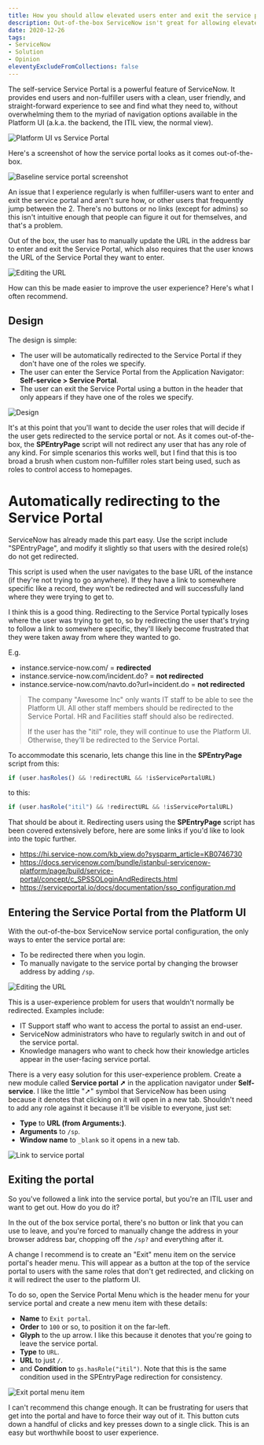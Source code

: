 ```yaml
---
title: How you should allow elevated users enter and exit the service portal
description: Out-of-the-box ServiceNow isn't great for allowing elevated users to jump in and out the service portal, but it's easily fixed with some small changes.
date: 2020-12-26
tags:
- ServiceNow
- Solution
- Opinion
eleventyExcludeFromCollections: false
---
```


The self-service Service Portal is a powerful feature of ServiceNow. It provides end users and non-fulfiller users with a clean, user friendly, and straight-forward experience to see and find what they need to, without overwhelming them to the myriad of navigation options available in the Platform UI (a.k.a. the backend, the ITIL view, the normal view).

![Platform UI vs Service Portal](./platform-ui-sp.jpg)

Here's a screenshot of how the service portal looks as it comes out-of-the-box.

![Baseline service portal screenshot](./ootb-sp-screenshot.jpg)

An issue that I experience regularly is when fulfiller-users want to enter and exit the service portal and aren't sure how, or other users that frequently jump between the 2. There's no buttons or no links (except for admins) so this isn't intuitive enough that people can figure it out for themselves, and that's a problem.

Out of the box, the user has to manually update the URL in the address bar to enter and exit the Service Portal, which also requires that the user knows the URL of the Service Portal they want to enter.

![Editing the URL](./editing-address-bar.png)

How can this be made easier to improve the user experience? Here's what I often recommend.

## Design
The design is simple:
* The user will be automatically redirected to the Service Portal if they don't have one of the roles we specify.
* The user can enter the Service Portal from the Application Navigator: **Self-service > Service Portal**.
* The user can exit the Service Portal using a button in the header that only appears if they have one of the roles we specify.

![Design](./design-diagram.svg)

It's at this point that you'll want to decide the user roles that will decide if the user gets redirected to the service portal or not. As it comes out-of-the-box, the **SPEntryPage** script will not redirect any user that has any role of any kind. For simple scenarios this works well, but I find that this is too broad a brush when custom non-fulfiller roles start being used, such as roles to control access to homepages.

# Automatically redirecting to the Service Portal
ServiceNow has already made this part easy. Use the script include "SPEntryPage", and modify it slightly so that users with the desired role(s) do not get redirected.

This script is used when the user navigates to the base URL of the instance (if they're not trying to go anywhere). If they have a link to somewhere specific like a record, they won't be redirected and will successfully land where they were trying to get to.

I think this is a good thing. Redirecting to the Service Portal typically loses where the user was trying to get to, so by redirecting the user that's trying to follow a link to somewhere specific, they'll likely become frustrated that they were taken away from where they wanted to go.

E.g. 
* instance.service-now.com/ = **redirected**
* instance.service-now.com/incident.do? = **not redirected**
* instance.service-now.com/navto.do?url=incident.do = **not redirected**

> The company "Awesome Inc" only wants IT staff to be able to see the Platform UI. All other staff members should be redirected to the Service Portal.
> HR and Facilities staff should also be redirected.
> 
> If the user has the "itil" role, they will continue to use the Platform UI. Otherwise, they'll be redirected to the Service Portal.

To accommodate this scenario, lets change this line in the **SPEntryPage** script from this:

```js
if (user.hasRoles() && !redirectURL && !isServicePortalURL)
```

to this:

```js
if (user.hasRole("itil") && !redirectURL && !isServicePortalURL)
```

That should be about it. Redirecting users using the **SPEntryPage** script has been covered extensively before, here are some links if you'd like to look into the topic further.
* https://hi.service-now.com/kb_view.do?sysparm_article=KB0746730
* https://docs.servicenow.com/bundle/istanbul-servicenow-platform/page/build/service-portal/concept/c_SPSSOLoginAndRedirects.html
* https://serviceportal.io/docs/documentation/sso_configuration.md
	
## Entering the Service Portal from the Platform UI
With the out-of-the-box ServiceNow service portal configuration, the only ways to enter the service portal are:
* To be redirected there when you login.
* To manually navigate to the service portal by changing the browser address by adding `/sp`.

![Editing the URL](./editing-address-bar.png)

This is a user-experience problem for users that wouldn't normally be redirected. Examples include:
* IT Support staff who want to access the portal to assist an end-user.
* ServiceNow administrators who have to regularly switch in and out of the service portal.
* Knowledge managers who want to check how their knowledge articles appear in the user-facing service portal.

There is a very easy solution for this user-experience problem. Create a new module called **Service portal ➚** in the application navigator under **Self-service**. I like the little "➚" symbol that ServiceNow has been using because it denotes that clicking on it will open in a new tab. Shouldn't need to add any role against it because it'll be visible to everyone, just set:
* **Type** to **URL (from Arguments:)**.
* **Arguments** to `/sp`.
* **Window name** to `_blank` so it opens in a new tab.

![Link to service portal](./service-portal-self-service-link.png)

## Exiting the portal
So you've followed a link into the service portal, but you're an ITIL user and want to get out. How do you do it?

In the out of the box service portal, there's no button or link that you can use to leave, and you're forced to manually change the address in your browser address bar, chopping off the `/sp?` and everything after it.

A change I recommend is to create an "Exit" menu item on the service portal's header menu. This will appear as a button at the top of the service portal to users with the same roles that don't get redirected, and clicking on it will redirect the user to the platform UI.

To do so, open the Service Portal Menu which is the header menu for your service portal and create a new menu item with these details:
* **Name** to `Exit portal`.
* **Order** to `100` or so, to position it on the far-left.
* **Glyph** to the up arrow. I like this because it denotes that you're going to leave the service portal.
* **Type** to `URL`.
* **URL** to just `/`.
* and **Condition** to `gs.hasRole("itil")`. Note that this is the same condition used in the SPEntryPage redirection for consistency.

![Exit portal menu item](./exit-portal-screenshot.png)

I can't recommend this change enough. It can be frustrating for users that get into the portal and have to force their way out of it. This button cuts down a handful of clicks and key presses down to a single click. This is an easy but worthwhile boost to user experience. 